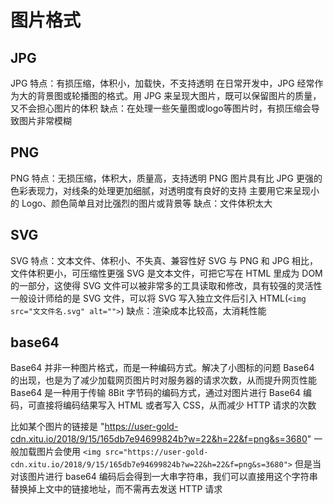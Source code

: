 # 图片格式

## JPG

JPG 特点：有损压缩，体积小，加载快，不支持透明
在日常开发中，JPG 经常作为大的背景图或轮播图的格式。用 JPG 来呈现大图片，既可以保留图片的质量，又不会担心图片的体积
缺点：在处理一些矢量图或logo等图片时，有损压缩会导致图片非常模糊

## PNG

PNG 特点：无损压缩，体积大，质量高，支持透明
PNG 图片具有比 JPG 更强的色彩表现力，对线条的处理更加细腻，对透明度有良好的支持
主要用它来呈现小的 Logo、颜色简单且对比强烈的图片或背景等
缺点：文件体积太大

## SVG

SVG 特点：文本文件、体积小、不失真、兼容性好
SVG 与 PNG 和 JPG 相比，文件体积更小，可压缩性更强
SVG 是文本文件，可把它写在 HTML 里成为 DOM 的一部分，这使得 SVG 文件可以被非常多的工具读取和修改，具有较强的灵活性
一般设计师给的是 SVG 文件，可以将 SVG 写入独立文件后引入 HTML(`<img src="⽂文件名.svg" alt="">`)
缺点：渲染成本比较高，太消耗性能

## base64

Base64 并非一种图片格式，而是一种编码方式。解决了小图标的问题
Base64 的出现，也是为了减少加载网页图片时对服务器的请求次数，从而提升网页性能
Base64 是一种用于传输 8Bit 字节码的编码方式，通过对图片进行 Base64 编码，可直接将编码结果写入 HTML 或者写入 CSS，从而减少 HTTP 请求的次数

比如某个图片的链接是 "https://user-gold-cdn.xitu.io/2018/9/15/165db7e94699824b?w=22&h=22&f=png&s=3680"
一般加载图片会使用 `<img src="https://user-gold-cdn.xitu.io/2018/9/15/165db7e94699824b?w=22&h=22&f=png&s=3680">`
但是当对该图片进行 base64 编码后会得到一大串字符串，我们可以直接用这个字符串替换掉上文中的链接地址，而不需再去发送 HTTP 请求
